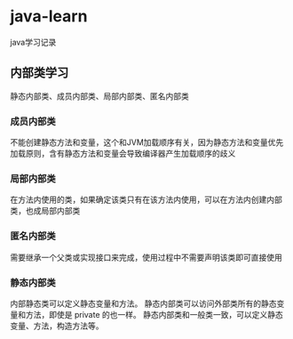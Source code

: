 # java-learn
java学习记录

## 内部类学习
 静态内部类、成员内部类、局部内部类、匿名内部类
### 成员内部类
 不能创建静态方法和变量，这个和JVM加载顺序有关，因为静态方法和变量优先加载原则，含有静态方法和变量会导致编译器产生加载顺序的歧义

### 局部内部类
 在方法内使用的类，如果确定该类只有在该方法内使用，可以在方法内创建内部类，也成局部内部类
 
### 匿名内部类
 需要继承一个父类或实现接口来完成，使用过程中不需要声明该类即可直接使用
 
### 静态内部类
 内部静态类可以定义静态变量和方法。
 静态内部类可以访问外部类所有的静态变量和方法，即使是 private 的也一样。
 静态内部类和一般类一致，可以定义静态变量、方法，构造方法等。
